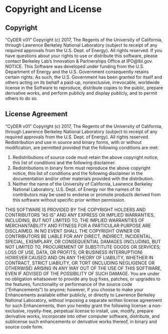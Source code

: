 # Copyright and License
## Copyright
&#8220;CyDER v01&#8221; Copyright (c) 2017, The Regents of the University of California,
through Lawrence Berkeley National Laboratory (subject to receipt of any
required approvals from the U.S. Dept. of Energy).  All rights reserved.
If you have questions about your rights to use or distribute this software,
please contact Berkeley Lab&#8217;s Innovation &amp; Partnerships Office at  IPO&#64;lbl&#46;gov.
NOTICE.  This Software was developed under funding from the U.S.
Department of Energy and the U.S. Government consequently retains certain rights.
As such, the U.S. Government has been granted for itself and others acting on
its behalf a paid-up, nonexclusive, irrevocable, worldwide license in the Software
to reproduce, distribute copies to the public, prepare derivative works,
and perform publicly and display publicly, and to permit others to do so.

## License Agreement
&#8220;CyDER v01&#8221; Copyright (c) 2017, The Regents of the University of California,
through Lawrence Berkeley National Laboratory (subject to receipt of any
required approvals from the U.S. Dept. of Energy).  All rights reserved.
Redistribution and use in source and binary forms, with or without modification,
are permitted provided that the following conditions are met:
1. Redistributions of source code must retain the above copyright notice,
this list of conditions and the following disclaimer.
2. Redistributions in binary form must reproduce the above copyright notice,
this list of conditions and the following disclaimer in the documentation
and/or other materials provided with the distribution.
3. Neither the name of the University of California,
Lawrence Berkeley National Laboratory, U.S. Dept. of Energy nor the names
of its contributors may be used to endorse or promote products derived
from this software without specific prior written permission.


THIS SOFTWARE IS PROVIDED BY THE COPYRIGHT HOLDERS AND CONTRIBUTORS
&#8220;AS IS&#8221; AND ANY EXPRESS OR IMPLIED WARRANTIES, INCLUDING, BUT NOT LIMITED
TO, THE IMPLIED WARRANTIES OF MERCHANTABILITY AND FITNESS FOR A PARTICULAR
PURPOSE ARE DISCLAIMED. IN NO EVENT SHALL THE COPYRIGHT OWNER OR CONTRIBUTORS
BE LIABLE FOR ANY DIRECT, INDIRECT, INCIDENTAL, SPECIAL, EXEMPLARY,
OR CONSEQUENTIAL DAMAGES (INCLUDING, BUT NOT LIMITED TO, PROCUREMENT
OF SUBSTITUTE GOODS OR SERVICES; LOSS OF USE, DATA, OR PROFITS;
OR BUSINESS INTERRUPTION) HOWEVER CAUSED AND ON ANY THEORY OF LIABILITY,
WHETHER IN CONTRACT, STRICT LIABILITY, OR TORT (INCLUDING NEGLIGENCE OR OTHERWISE)
ARISING IN ANY WAY OUT OF THE USE OF THIS SOFTWARE, EVEN IF ADVISED OF THE POSSIBILITY OF SUCH DAMAGE.
You are under no obligation whatsoever to provide any bug fixes, patches,
or upgrades to the features, functionality or performance of the source code
(&#8220;Enhancements&#8221;) to anyone; however, if you choose to make your Enhancements
available either publicly, or directly to Lawrence Berkeley National Laboratory,
without imposing a separate written license agreement for such Enhancements,
then you hereby grant the following license: a non-exclusive, royalty-free,
perpetual license to install, use, modify, prepare derivative works, incorporate
into other computer software, distribute, and sublicense such enhancements or
derivative works thereof, in binary and source code form.
